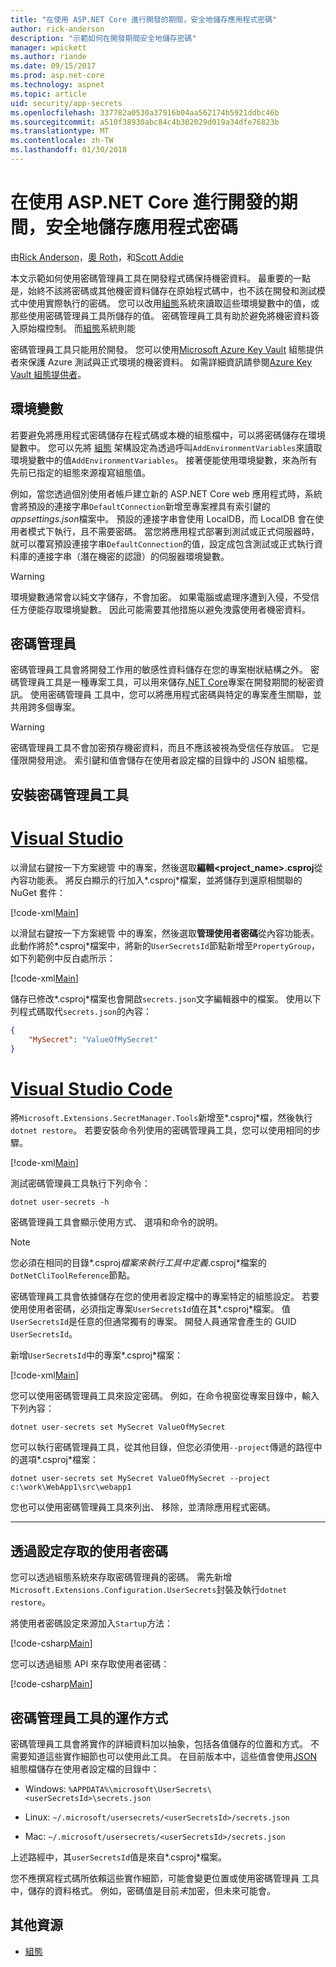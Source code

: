 ```yaml
---
title: "在使用 ASP.NET Core 進行開發的期間，安全地儲存應用程式密碼"
author: rick-anderson
description: "示範如何在開發期間安全地儲存密碼"
manager: wpickett
ms.author: riande
ms.date: 09/15/2017
ms.prod: asp.net-core
ms.technology: aspnet
ms.topic: article
uid: security/app-secrets
ms.openlocfilehash: 337782a0530a37916b04aa562174b5921ddbc46b
ms.sourcegitcommit: a510f38930abc84c4b302029d019a34dfe76823b
ms.translationtype: MT
ms.contentlocale: zh-TW
ms.lasthandoff: 01/30/2018
---
```

# <a name="safe-storage-of-app-secrets-during-development-in-aspnet-core"></a>在使用 ASP.NET Core 進行開發的期間，安全地儲存應用程式密碼

由[Rick Anderson](https://twitter.com/RickAndMSFT)，[奧 Roth](https://github.com/danroth27)，和[Scott Addie](https://scottaddie.com) 

本文示範如何使用密碼管理員工具在開發程式碼保持機密資料。 最重要的一點是，始終不該將密碼或其他機密資料儲存在原始程式碼中，也不該在開發和測試模式中使用實際執行的密碼。 您可以改用[組態](xref:fundamentals/configuration/index)系統來讀取這些環境變數中的值，或那些使用密碼管理員工具所儲存的值。 密碼管理員工具有助於避免將機密資料簽入原始檔控制。 而[組態](xref:fundamentals/configuration/index)系統則能

密碼管理員工具只能用於開發。 您可以使用[Microsoft Azure Key Vault](https://azure.microsoft.com/services/key-vault/) 組態提供者來保護 Azure 測試與正式環境的機密資料。 如需詳細資訊請參閱[Azure Key Vault 組態提供者](https://docs.microsoft.com/aspnet/core/security/key-vault-configuration)。

## <a name="environment-variables"></a>環境變數

若要避免將應用程式密碼儲存在程式碼或本機的組態檔中，可以將密碼儲存在環境變數中。 您可以先將 [組態](xref:fundamentals/configuration/index) 架構設定為透過呼叫`AddEnvironmentVariables`來讀取環境變數中的值`AddEnvironmentVariables`。 接著便能使用環境變數，來為所有先前已指定的組態來源複寫組態值。

例如，當您透過個別使用者帳戶建立新的 ASP.NET Core web 應用程式時，系統會將預設的連接字串`DefaultConnection`新增至專案裡具有索引鍵的*appsettings.json*檔案中。 預設的連接字串會使用 LocalDB，而 LocalDB 會在使用者模式下執行，且不需要密碼。 當您將應用程式部署到測試或正式伺服器時，就可以覆寫預設連接字串`DefaultConnection`的值，設定成包含測試或正式執行資料庫的連接字串（潛在機密的認證）的伺服器環境變數。

>[!WARNING]
> 環境變數通常會以純文字儲存，不會加密。 如果電腦或處理序遭到入侵，不受信任方便能存取環境變數。 因此可能需要其他措施以避免洩露使用者機密資料。

## <a name="secret-manager"></a>密碼管理員

密碼管理員工具會將開發工作用的敏感性資料儲存在您的專案樹狀結構之外。 密碼管理員工具是一種專案工具，可以用來儲存[.NET Core](https://www.microsoft.com/net/core)專案在開發期間的秘密資訊。 使用密碼管理員 工具中，您可以將應用程式密碼與特定的專案產生關聯，並共用跨多個專案。

>[!WARNING]
> 密碼管理員工具不會加密預存機密資料，而且不應該被視為受信任存放區。 它是僅限開發用途。 索引鍵和值會儲存在使用者設定檔的目錄中的 JSON 組態檔。

## <a name="installing-the-secret-manager-tool"></a>安裝密碼管理員工具

# <a name="visual-studiotabvisual-studio"></a>[Visual Studio](#tab/visual-studio)

以滑鼠右鍵按一下方案總管 中的專案，然後選取**編輯\<project_name\>.csproj**從內容功能表。 將反白顯示的行加入*.csproj*檔案，並將儲存到還原相關聯的 NuGet 套件：

[!code-xml[Main](app-secrets/sample/UserSecrets/UserSecrets-before.csproj?highlight=10)]

以滑鼠右鍵按一下方案總管 中的專案，然後選取**管理使用者密碼**從內容功能表。 此動作將於*.csproj*檔案中，將新的`UserSecretsId`節點新增至`PropertyGroup`，如下列範例中反白處所示：

[!code-xml[Main](app-secrets/sample/UserSecrets/UserSecrets-after.csproj?highlight=4)]

儲存已修改*.csproj*檔案也會開啟`secrets.json`文字編輯器中的檔案。 使用以下列程式碼取代`secrets.json`的內容：

```json
{
    "MySecret": "ValueOfMySecret"
}
```

# <a name="visual-studio-codetabvisual-studio-code"></a>[Visual Studio Code](#tab/visual-studio-code)

將`Microsoft.Extensions.SecretManager.Tools`新增至*.csproj*檔，然後執行`dotnet restore`。 若要安裝命令列使用的密碼管理員工具，您可以使用相同的步驟。

[!code-xml[Main](app-secrets/sample/UserSecrets/UserSecrets-before.csproj?highlight=10)]

測試密碼管理員工具執行下列命令：

```console
dotnet user-secrets -h
```

密碼管理員工具會顯示使用方式、 選項和命令的說明。

> [!NOTE]
> 您必須在相同的目錄*.csproj*檔案來執行工具中定義*.csproj*檔案的`DotNetCliToolReference`節點。

密碼管理員工具會依據儲存在您的使用者設定檔中的專案特定的組態設定。 若要使用使用者密碼，必須指定專案`UserSecretsId`值在其*.csproj*檔案。 值`UserSecretsId`是任意的但通常獨有的專案。 開發人員通常會產生的 GUID `UserSecretsId`。

新增`UserSecretsId`中的專案*.csproj*檔案：

[!code-xml[Main](app-secrets/sample/UserSecrets/UserSecrets-after.csproj?highlight=4)]

您可以使用密碼管理員工具來設定密碼。 例如，在命令視窗從專案目錄中，輸入下列內容：

```console
dotnet user-secrets set MySecret ValueOfMySecret
```

您可以執行密碼管理員工具，從其他目錄，但您必須使用`--project`傳遞的路徑中的選項*.csproj*檔案：
 
```console
dotnet user-secrets set MySecret ValueOfMySecret --project c:\work\WebApp1\src\webapp1
```

您也可以使用密碼管理員工具來列出、 移除，並清除應用程式密碼。

-----

## <a name="accessing-user-secrets-via-configuration"></a>透過設定存取的使用者密碼

您可以透過組態系統來存取密碼管理員的密碼。 需先新增`Microsoft.Extensions.Configuration.UserSecrets`封裝及執行`dotnet restore`。

將使用者密碼設定來源加入`Startup`方法：

[!code-csharp[Main](app-secrets/sample/UserSecrets/Startup.cs?highlight=16-19)]

您可以透過組態 API 來存取使用者密碼：

[!code-csharp[Main](app-secrets/sample/UserSecrets/Startup.cs?highlight=26-29)]

## <a name="how-the-secret-manager-tool-works"></a>密碼管理員工具的運作方式

密碼管理員工具會將實作的詳細資料加以抽象，包括各值儲存的位置和方式。 不需要知道這些實作細節也可以使用此工具。 在目前版本中，這些值會使用[JSON](http://json.org/)組態檔儲存在使用者設定檔的目錄中：

* Windows: `%APPDATA%\microsoft\UserSecrets\<userSecretsId>\secrets.json`

* Linux: `~/.microsoft/usersecrets/<userSecretsId>/secrets.json`

* Mac: `~/.microsoft/usersecrets/<userSecretsId>/secrets.json`

上述路經中，其`userSecretsId`值是來自*.csproj*檔案。

您不應撰寫程式碼所依賴這些實作細節，可能會變更位置或使用密碼管理員 工具中，儲存的資料格式。 例如，密碼值是目前*未*加密，但未來可能會。

## <a name="additional-resources"></a>其他資源

* [組態](xref:fundamentals/configuration/index)
